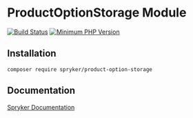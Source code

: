 # ProductOptionStorage Module
[![Build Status](https://travis-ci.org/spryker/product-option-storage.svg)](https://travis-ci.org/spryker/product-option-storage)
[![Minimum PHP Version](https://img.shields.io/badge/php-%3E%3D%207.3-8892BF.svg)](https://php.net/)

## Installation

```
composer require spryker/product-option-storage
```

## Documentation

[Spryker Documentation](https://spryker.github.io)
